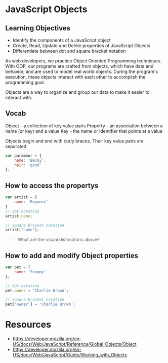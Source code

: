 # JavaScript Objects

## Learning Objectives

- Identify the components of a JavaScript object
- Create, Read, Update and Delete properties of JavaScript Objects
- Differentiate between dot and square bracket notation

As web developers, we practice Object Oriented Programming techniques. 
With OOP, our programs are crafted from objects, which have data and behavior, 
and are used to model real world objects. During the program's execution, these 
objects interact with each other to accomplish the programming goal.

Objects are a way to organize and group our data to make it easier to interact with.

## Vocab

Object - a collection of key value pairs
Property - an association between a name (or key) and a value
Key - the name or identifier that points at a value

Objects begin and end with curly braces.
Their key value pairs are separated 

```js
var paramour = {
    name: 'Becky',
    hair: 'good'
};
```

## How to access the propertys

```js
var artist = {
    name: 'Beyoncé'
}
// dot notation
artist.name;

// square bracket notation
artist['name'];
```

> What are the visual distinctions above?

## How to add and modify Object properties

```js
var pet = {
    name: 'Snoopy'
};

// dot notation 
pet.owner = 'Charlie Brown';

// square bracket notation
pet['owner'] = 'Charlie Brown';
```

# Resources

- https://developer.mozilla.org/en-US/docs/Web/JavaScript/Reference/Global_Objects/Object
- https://developer.mozilla.org/en-US/docs/Web/JavaScript/Guide/Working_with_Objects
